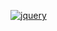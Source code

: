 [![jquery](https://jquery.com/jquery-wp-content/themes/jquery/images/logo-jquery.png "jquery")](https://jquery.com/)
